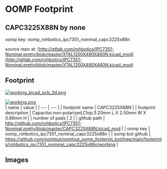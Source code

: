 # OOMP Footprint  
## CAPC3225X88N  by none  
  
oomp key: oomp_rohbotics_ipc7351_nominal_capc3225x88n  
  
source repo at: [http://gitlab.com/rohbotics/IPC7351-Nominal.pretty/blob/master/XTAL1200X480X460N.kicad_mod](http://gitlab.com/rohbotics/IPC7351-Nominal.pretty/blob/master/XTAL1200X480X460N.kicad_mod)  
## Footprint  
  
[![working_kicad_pcb_3d.png](working_kicad_pcb_3d_600.png)](working_kicad_pcb_3d.png)  
  
[![working.png](working_600.png)](working.png)  
| name | value | 
| --- | --- | 
| footprint name | CAPC3225X88N | 
| footprint description | Capacitor,non-polarized,Chip;3.20mm L X 2.50mm W X 0.88mm H | 
| number of pads | 2 | 
| github path | http://github.com/rohbotics/IPC7351-Nominal.pretty/blob/master/CAPC3225X88N.kicad_mod | 
| oomp key | oomp_rohbotics_ipc7351_nominal_capc3225x88n | 
| oomp bot github | https://github.com/oomlout/oomlout_oomp_footprint_bot/tree/main/footprints/rohbotics_ipc7351_nominal_capc3225x88n/working | 
## Images  
